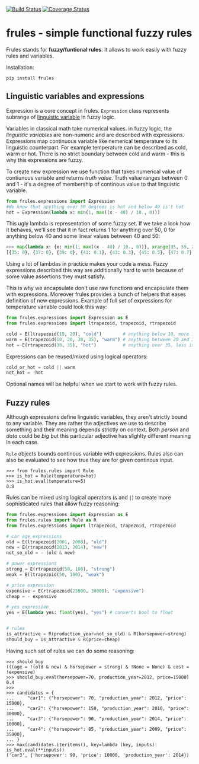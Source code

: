 [![Build Status](https://travis-ci.org/swistakm/frules.svg?branch=master)](https://travis-ci.org/swistakm/frules)
[![Coverage Status](https://coveralls.io/repos/swistakm/frules/badge.svg?branch=master)](https://coveralls.io/r/swistakm/frules?branch=master)

# frules - simple functional fuzzy rules


Frules stands for **fuzzy/funtional rules**. It allows to work easily with
fuzzy rules and variables.

Installation:

    pip install frules


## Linguistic variables and expressions
Expression is a core concept in frules. `Expression` class represents subrange
of [linguistic variable](http://en.wikipedia.org/wiki/Fuzzy_logic#Linguistic_variables) in
fuzzy logic.

Variables in classical math take numerical values. in fuzzy logic, the
*linguistic variables* are non-numeric and are described with expressions.
Expressions map continuous variable like nemerical temperature to its
linguistic counterpart. For example temperature can be described as cold, warm
or hot. There is no strict boundary between cold and warm - this is why this
expressions are fuzzy.

To create new expression we use function that takes numerical value of
contiunous variable and returns *truth value*. Truth value ranges between
0 and 1 - it's a degree of membership of continous value to that linguistic
variable.

```python
from frules.expressions import Expression
#We know that anything over 50 degrees is hot and below 40 is't hot
hot = Expression(lambda x: min(1, max((x - 40) / 10., 0)))
```

This ugly lambda is representation of some fuzzy set. If we take a look how it
behaves, we'll see that it in fact returns 1 for anything over 50, 0 for
anything below 40 and some linear values between 40 and 50:

```python
>>> map(lambda x: {x: min(1, max((x - 40) / 10., 0))}, xrange(35, 55, 2))
[{35: 0}, {37: 0}, {39: 0}, {41: 0.1}, {43: 0.3}, {45: 0.5}, {47: 0.7}, {49: 0.9}, {51: 1}, {53: 1}
```

Using a lot of lambdas in practice makes your code a mess. Fuzzy expressions
described this way are additionally hard to write because of some value
assertions they must satisfy.

This is why we ancapsulate don't use raw functions and encapsulate them with
expressions. Moreover frules provides a bunch of helpers that eases definition
of new expressions. Example of full set of expressions for temperature variable
could look this way:

```python
from frules.expressions import Expression as E
from frules.expressions import ltrapezoid, trapezoid, rtrapezoid

cold = E(ltrapezoid(10, 20), "cold")        # anything below 10, more is fuzzy
warm = E(trapezoid(10, 20, 30, 35), "warm") # anything between 20 and 30
hot = E(rtrapezoid(30, 35), "hot")          # anything over 35, less is fuzzy
```

Expressions can be reused/mixed using logical operators:

```python
cold_or_hot = cold || warm
not_hot = !hot
```

Optional names will be helpful when we start to work with fuzzy rules.

## Fuzzy rules
Although expressions define linguistic variables, they aren't strictly bound
to any variable. They are rather the adjectives we use to describe something and
their meaning depends strictly on context. Both *person* and *data* could
be *big* but this particular adjective has slighlty different meaning in each
case.

`Rule` objects bounds continous variable with expressions. Rules also can also
be evaluated to see how true they are for given continous input.

```
>>> from frules.rules import Rule
>>> is_hot = Rule(temperature=hot)
>>> is_hot.eval(temperature=5)
0.8
```

Rules can be mixed using logical operators (`&` and `|`) to create more
sophisticated rules that allow fuzzy reasoning:

```python
from frules.expressions import Expression as E
from frules.rules import Rule as R
from frules.expressions import ltrapezoid, trapezoid, rtrapezoid

# car age expressions
old = E(ltrapezoid(2001, 2008), "old")
new = E(rtrapezoid(2013, 2014), "new")
not_so_old = - (old & new)

# power expressions
strong = E(rtrapezoid(50, 100), "strong")
weak = E(ltrapezoid(50, 100), "weak")

# price expression
expensive = E(rtrapezoid(25000, 30000), "expensive")
cheap = - expensive

# yes expression
yes = E(lambda yes: float(yes), "yes") # converts bool to float


# rules
is_attractive = R(production_year=not_so_old) & R(horsepower=strong)
should_buy = is_attractive & R(price=cheap)
```

Having such set of rules we can do some reasoning:

```
>>> should_buy
(((age = !(old & new) & horsepower = strong) & !None = None) & cost = !expensive)
>>> should_buy.eval(horsepower=70, production_year=2012, price=15000)
0.4
>>>
>>> candidates = {
...     "car1": {"horsepower": 70, "production_year": 2012, "price": 15000},
...     "car2": {"horsepower": 150, "production_year": 2010, "price": 30000},
...     "car3": {"horsepower": 90, "production_year": 2014, "price": 10000},
...     "car4": {"horsepower": 85, "production_year": 2009, "price": 35000},
... }
>>> max(candidates.iteritems(), key=lambda (key, inputs): is_hot.eval(**inputs))
('car3', {'horsepower': 90, 'price': 10000, 'production_year': 2014})
```

